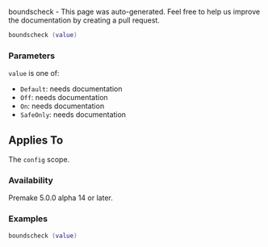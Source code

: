 boundscheck - This page was auto-generated. Feel free to help us improve the documentation by creating a pull request.

```lua
boundscheck (value)
```

### Parameters ###

`value` is one of:

* `Default`: needs documentation
* `Off`: needs documentation
* `On`: needs documentation
* `SafeOnly`: needs documentation

## Applies To ###

The `config` scope.

### Availability ###

Premake 5.0.0 alpha 14 or later.

### Examples ###

```lua
boundscheck (value)
```

